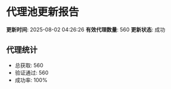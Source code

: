 # 代理池更新报告

**更新时间**: 2025-08-02 04:26:26
**有效代理数量**: 560
**更新状态**:  成功

## 代理统计
- 总获取: 560
- 验证通过: 560
- 成功率: 100%
